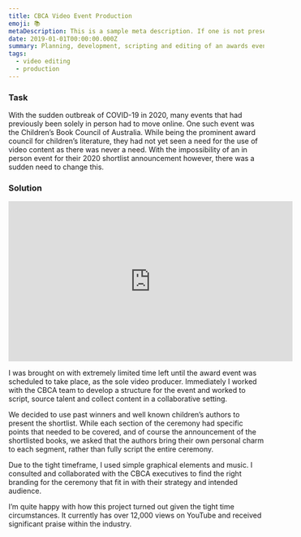 ```yaml
---
title: CBCA Video Event Production
emoji: 📚
metaDescription: This is a sample meta description. If one is not present in your page/project's front matter, the default metadata.desciption will be used instead.
date: 2019-01-01T00:00:00.000Z
summary: Planning, development, scripting and editing of an awards event
tags:
  - video editing
  - production
---
```


### Task
With the sudden outbreak of COVID-19 in 2020, many events that had previously been solely in person had to move online. One such event was the Children’s Book Council of Australia. While being the prominent award council for children’s literature, they had not yet seen a need for the use of video content as there was never a need. With the impossibility of an in person event for their 2020 shortlist announcement however, there was a sudden need to change this.

### Solution
<div align="center">
<iframe width="560" height="315"
src="https://www.youtube.com/embed/n8oijqBrq8w"
frameborder="0"
allow="accelerometer; autoplay; encrypted-media; gyroscope; picture-in-picture"
allowfullscreen></iframe>
</div>

I was brought on with extremely limited time left until the award event was scheduled to take place, as the sole video producer. Immediately I worked with the CBCA team to develop a structure for the event and worked to script, source talent and collect content in a collaborative setting.

We decided to use past winners and well known children’s authors to present the shortlist. While each section of the ceremony had specific points that needed to be covered, and of course the announcement of the shortlisted books, we asked that the authors bring their own personal charm to each segment, rather than fully script the entire ceremony.

Due to the tight timeframe, I used simple graphical elements and music. I consulted and collaborated with the CBCA executives to find the right branding for the ceremony that fit in with their strategy and intended audience.

I’m quite happy with how this project turned out given the tight time circumstances. It currently has over 12,000 views on YouTube and received significant praise within the industry.
<br>
